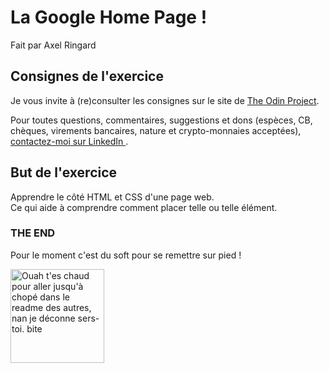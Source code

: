 # La Google Home Page !
Fait par Axel Ringard

## Consignes de l'exercice

Je vous invite à (re)consulter les consignes sur le site de <a href="http://www.theodinproject.com/courses/web-development-101/lessons/html-css">The Odin Project</a>.

Pour toutes questions, commentaires, suggestions et dons (espèces, CB, chèques, virements bancaires, nature et crypto-monnaies acceptées), <a href="https://fr.linkedin.com/in/axel-ringard-307865178">
contactez-moi sur LinkedIn </a>.

## But de l'exercice

Apprendre le côté HTML et CSS d'une page web. <br>
Ce qui aide à comprendre comment placer telle ou telle élément.


### THE END

Pour le moment c'est du soft pour se remettre sur pied !

<img src="https://media3.giphy.com/media/QHE5gWI0QjqF2/giphy.gif?cid=3640f6095c5afa536a6a62486b02d997" width='150' alt="Ouah t'es chaud pour aller jusqu'à chopé dans le readme des autres, nan je déconne sers-toi. bite" />
